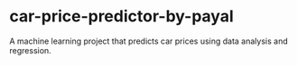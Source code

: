 # car-price-predictor-by-payal
A machine learning project that predicts car prices using data analysis and regression.
